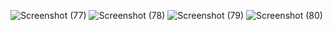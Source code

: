 ![Screenshot (77)](https://github.com/Harshvardhan2910/Netflix_Clone/assets/156742527/4c06db2a-49b6-4ff6-b5fc-b9c036548700)
![Screenshot (78)](https://github.com/Harshvardhan2910/Netflix_Clone/assets/156742527/157d2f79-2c4a-4abb-ab34-cc3a651d6407)
![Screenshot (79)](https://github.com/Harshvardhan2910/Netflix_Clone/assets/156742527/af90639e-0a3e-46f4-a2d6-9519585af1bb)
![Screenshot (80)](https://github.com/Harshvardhan2910/Netflix_Clone/assets/156742527/524e6ec8-da47-4383-bf5e-a455ac553889)
